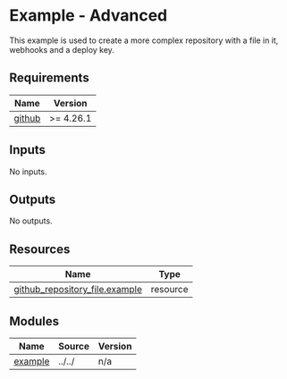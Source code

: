 # Example - Advanced

This example is used to create a more complex repository with a file in it, webhooks and a deploy key.

<!-- BEGIN_TF_DOCS -->
## Requirements

| Name | Version |
|------|---------|
| <a name="requirement_github"></a> [github](#requirement\_github) | >= 4.26.1 |

## Inputs

No inputs.

## Outputs

No outputs.

## Resources

| Name | Type |
|------|------|
| [github_repository_file.example](https://registry.terraform.io/providers/integrations/github/latest/docs/resources/repository_file) | resource |

## Modules

| Name | Source | Version |
|------|--------|---------|
| <a name="module_example"></a> [example](#module\_example) | ../../ | n/a |
<!-- END_TF_DOCS -->
